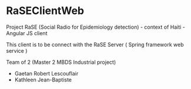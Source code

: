 # RaSEClientWeb
Project RaSE (Social Radio for Epidemiology detection) - context of Haiti - Angular JS client

This client is to be connect with the RaSE Server ( Spring framework web service )




Team of 2 (Master 2 MBDS Industrial project)

- Gaetan Robert Lescouflair
- Kathleen Jean-Baptiste 
